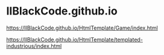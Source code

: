 # IIBlackCode.github.io


https://IIBlackCode.github.io/HtmlTemplate/Game/index.html

https://IIBlackCode.github.io/HtmlTemplate/templated-industrious/index.html
